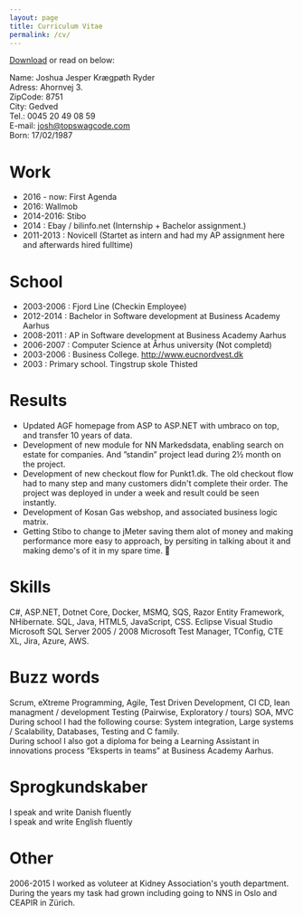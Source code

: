 ```yaml
---
layout: page
title: Curriculum Vitae
permalink: /cv/
---
```


[Download](#) or read on below:

Name: Joshua Jesper Krægpøth Ryder    
Adress: Ahornvej 3.    
ZipCode: 8751    
City: Gedved    
Tel.: 0045 20 49 08 59    
E-mail: josh@topswagcode.com    
Born: 17/02/1987    
     

# Work
* 2016 - now: First Agenda
* 2016: Wallmob
* 2014-2016: Stibo
* 2014 : Ebay / bilinfo.net (Internship + Bachelor assignment.)
* 2011-2013 : Novicell (Startet as intern and had my AP assignment here and afterwards hired fulltime)    

# School
* 2003-2006 : Fjord Line (Checkin Employee)
* 2012-2014 : Bachelor in Software development at Business Academy Aarhus
* 2008-2011 : AP in Software development at Business Academy Aarhus
* 2006-2007 : Computer Science at Århus university (Not completd)
* 2003-2006 : Business College. http://www.eucnordvest.dk
* 2003 : Primary school. Tingstrup skole Thisted

# Results
* Updated AGF homepage from ASP to ASP.NET with umbraco on top, and transfer 10 years of data.
* Development of new module for NN Markedsdata, enabling search on estate for companies. And ”standin” project lead during 2½ month on the project.
* Development of new checkout flow for Punkt1.dk. The old checkout flow had to many step and many customers didn't complete their order. The project was deployed in under a week and result could be seen instantly.
* Development of Kosan Gas webshop, and associated business logic matrix.
* Getting Stibo to change to jMeter saving them alot of money and making performance more easy to approach, by persiting in talking about it and making demo's of it in my spare time.

# Skills
C#, ASP.NET, Dotnet Core, Docker, MSMQ, SQS, Razor Entity Framework, NHibernate. SQL, Java, HTML5, JavaScript, CSS.
Eclipse Visual Studio Microsoft SQL Server 2005 / 2008 Microsoft Test Manager, TConfig, CTE XL, Jira, Azure, AWS.

# Buzz words    
Scrum, eXtreme Programming, Agile, Test Driven Development, CI CD, lean managment / development Testing (Pairwise, Exploratory / tours) SOA, MVC
During school I had the following course: System integration, Large systems / Scalability, Databases, Testing and C family.    
During school I also got a diploma for being a Learning Assistant in  innovations process “Eksperts in teams” at Business Academy Aarhus.

# Sprogkundskaber 
I speak and write Danish fluently    
I speak and write English fluently    

# Other
2006-2015 I worked as voluteer at Kidney Association's youth department. During the years my task had grown including going to NNS in Oslo and CEAPIR in Zürich.